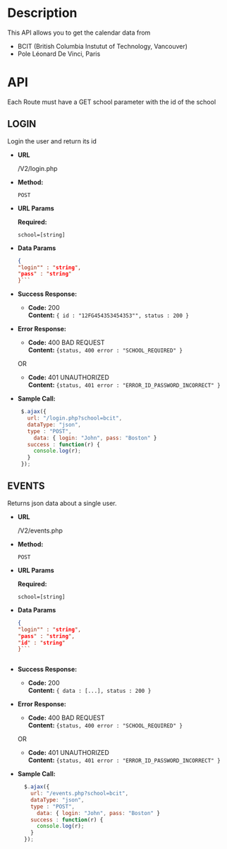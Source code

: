 # Description

This API allows you to get the calendar data from 
- BCIT (British Columbia Instutut of Technology, Vancouver) 
- Pole Léonard De Vinci, Paris

# API 

Each Route must have a GET school parameter with the id of the school

**LOGIN**
------
Login the user and return its id

* **URL**

  /V2/login.php

* **Method:**

  `POST`
  
*  **URL Params**

   **Required:**
 
   `school=[string]`
   

* **Data Params**

  ```json
  {
  "login"" : "string",
  "pass" : "string"
  }```

* **Success Response:**

  * **Code:** 200 <br />
    **Content:** `{ id : "12FG454353454353"", status : 200 }`
 
* **Error Response:**

  * **Code:** 400 BAD REQUEST <br />
    **Content:** `{status, 400 error : "SCHOOL_REQUIRED" }`

  OR

  * **Code:** 401 UNAUTHORIZED <br />
    **Content:** `{status, 401 error : "ERROR_ID_PASSWORD_INCORRECT" }`

* **Sample Call:**

   ```javascript
    $.ajax({
      url: "/login.php?school=bcit",
      dataType: "json",
      type : "POST",
        data: { login: "John", pass: "Boston" }
      success : function(r) {
        console.log(r);
      }
    });
  ```
  
**EVENTS**
------
Returns json data about a single user.
  
  * **URL**
  
    /V2/events.php
  
  * **Method:**
  
    `POST`
    
  *  **URL Params**
  
     **Required:**
   
     `school=[string]`
     
  
  * **Data Params**
  
    ```json
    {
    "login"" : "string",
    "pass" : "string",
    "id" : "string"
    }```
  
  * **Success Response:**
  
    * **Code:** 200 <br />
      **Content:** `{ data : [...], status : 200 }`
   
  * **Error Response:**
  
    * **Code:** 400 BAD REQUEST <br />
      **Content:** `{status, 400 error : "SCHOOL_REQUIRED" }`
  
    OR
  
    * **Code:** 401 UNAUTHORIZED <br />
      **Content:** `{status, 401 error : "ERROR_ID_PASSWORD_INCORRECT" }`
  
  * **Sample Call:**
  
    ```javascript
      $.ajax({
        url: "/events.php?school=bcit",
        dataType: "json",
        type : "POST",
          data: { login: "John", pass: "Boston" }
        success : function(r) {
          console.log(r);
        }
      });
    ```